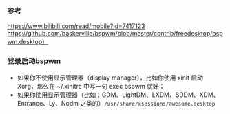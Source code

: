 
### 参考
https://www.bilibili.com/read/mobile?id=7417123
https://github.com/baskerville/bspwm/blob/master/contrib/freedesktop/bspwm.desktop）

### 登录启动bspwm  

- 如果你不使用显示管理器（display manager），比如你使用 xinit 启动 Xorg，那么在 ~/.xinitrc 中写一句 exec bspwm 就好；
- 如果你使用显示管理器（比如：GDM、LightDM、LXDM、SDDM、XDM、Entrance、Ly、Nodm 之类的）`/usr/share/xsessions/awesome.desktop`
  
